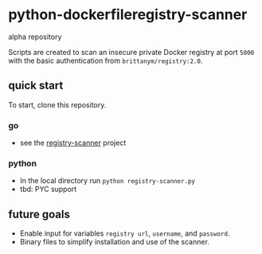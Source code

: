 # python-dockerfileregistry-scanner
alpha repository

Scripts are created to scan an insecure private Docker registry at port `5000` with the basic authentication from `brittanym/registry:2.0`.

## quick start
To start, clone this repository.

### go
- see the [registry-scanner](https://github.com/britdm/http-registry-scanner) project

### python
- In the local directory run `python registry-scanner.py`
- tbd: PYC support

## future goals
- Enable input for variables `registry url`, `username`, and `password`.
- Binary files to simplify installation and use of the scanner.
